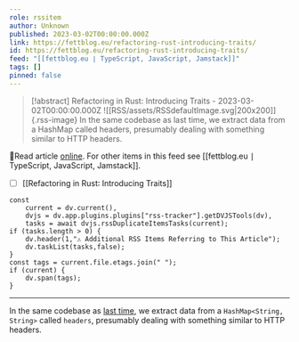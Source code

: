 ```yaml
---
role: rssitem
author: Unknown
published: 2023-03-02T00:00:00.000Z
link: https://fettblog.eu/refactoring-rust-introducing-traits/
id: https://fettblog.eu/refactoring-rust-introducing-traits/
feed: "[[fettblog․eu ∣ TypeScript, JavaScript, Jamstack]]"
tags: []
pinned: false
---
```


> [!abstract] Refactoring in Rust: Introducing Traits - 2023-03-02T00:00:00.000Z
> ![[RSS/assets/RSSdefaultImage.svg|200x200]]{.rss-image}
> In the same codebase as last time, we extract data from a HashMap called headers, presumably dealing with something similar to HTTP headers.

🔗Read article [online](https://fettblog.eu/refactoring-rust-introducing-traits/). For other items in this feed see [[fettblog․eu ∣ TypeScript, JavaScript, Jamstack]].

- [ ] [[Refactoring in Rust꞉ Introducing Traits]]

~~~dataviewjs
const
    current = dv.current(),
	dvjs = dv.app.plugins.plugins["rss-tracker"].getDVJSTools(dv),
	tasks = await dvjs.rssDuplicateItemsTasks(current);
if (tasks.length > 0) {
	dv.header(1,"⚠ Additional RSS Items Referring to This Article");
    dv.taskList(tasks,false);
}
const tags = current.file.etags.join(" ");
if (current) {
	dv.span(tags);
}
~~~

- - -
In the same codebase as [last time](/refactoring-rust-abstraction-newtype/), we extract data from a `HashMap<String, String>` called `headers`, presumably dealing with something similar to HTTP headers.